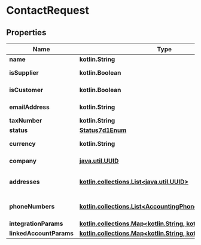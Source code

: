 
# ContactRequest

## Properties
Name | Type | Description | Notes
------------ | ------------- | ------------- | -------------
**name** | **kotlin.String** | The contact&#39;s name. |  [optional]
**isSupplier** | **kotlin.Boolean** | Whether the contact is a supplier. |  [optional]
**isCustomer** | **kotlin.Boolean** | Whether the contact is a customer. |  [optional]
**emailAddress** | **kotlin.String** | The contact&#39;s email address. |  [optional]
**taxNumber** | **kotlin.String** | The contact&#39;s tax number. |  [optional]
**status** | [**Status7d1Enum**](Status7d1Enum.md) | The contact&#39;s status |  [optional]
**currency** | **kotlin.String** | The currency the contact&#39;s transactions are in. |  [optional]
**company** | [**java.util.UUID**](java.util.UUID.md) | The company the contact belongs to. |  [optional]
**addresses** | [**kotlin.collections.List&lt;java.util.UUID&gt;**](java.util.UUID.md) | &#x60;Address&#x60; object IDs for the given &#x60;Contacts&#x60; object. |  [optional]
**phoneNumbers** | [**kotlin.collections.List&lt;AccountingPhoneNumberRequest&gt;**](AccountingPhoneNumberRequest.md) | &#x60;AccountingPhoneNumber&#x60; object for the given &#x60;Contacts&#x60; object. |  [optional]
**integrationParams** | [**kotlin.collections.Map&lt;kotlin.String, kotlin.Any&gt;**](kotlin.Any.md) |  |  [optional]
**linkedAccountParams** | [**kotlin.collections.Map&lt;kotlin.String, kotlin.Any&gt;**](kotlin.Any.md) |  |  [optional]




